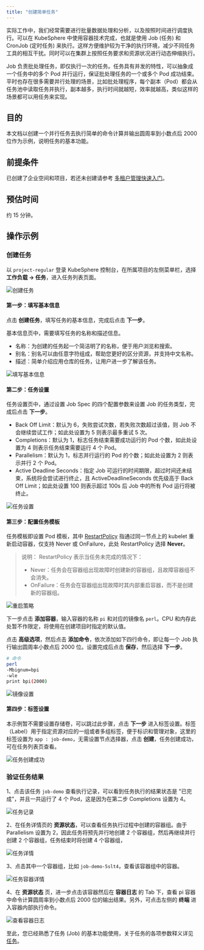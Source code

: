 ```yaml
---
title: "创建简单任务"
---
```


实际工作中，我们经常需要进行批量数据处理和分析，以及按照时间进行调度执行。可以在 KubeSphere 中使用容器技术完成，也就是使用 Job (任务) 和 CronJob (定时任务) 来执行。这样方便维护较为干净的执行环境，减少不同任务工具的相互干扰。同时可以在集群上按照任务要求和资源状况进行动态伸缩执行。

Job 负责批处理任务，即仅执行一次的任务。任务具有并发的特性，可以抽象成一个任务中的多个 Pod 并行运行，保证批处理任务的一个或多个 Pod 成功结束。平时也存在很多需要并行处理的场景，比如批处理程序，每个副本（Pod）都会从任务池中读取任务并执行，副本越多，执行时间就越短，效率就越高，类似这样的场景都可以用任务来实现。

## 目的

本文档以创建一个并行任务去执行简单的命令计算并输出圆周率到小数点后 2000 位作为示例，说明任务的基本功能。

## 前提条件

已创建了企业空间和项目，若还未创建请参考 [多租户管理快速入门](../../quick-start/admin-quick-start)。

## 预估时间

约 15 分钟。

## 操作示例

<!-- ### 示例视频

<video controls="controls" style="width: 100% !important; height: auto !important;">
  <source type="video/mp4" src="https://kubesphere-docsvideo.gd2.qingstor.com/demo3-job.mp4">
</video> -->

### 创建任务

以 `project-regular` 登录 KubeSphere 控制台，在所属项目的左侧菜单栏，选择 **工作负载 → 任务**，进入任务列表页面。

![创建任务](/demo3-create-job.png)

#### 第一步：填写基本信息

点击 **创建任务**，填写任务的基本信息，完成后点击 **下一步**。

基本信息页中，需要填写任务的名称和描述信息。

- 名称：为创建的任务起一个简洁明了的名称，便于用户浏览和搜索。
- 别名：别名可以由任意字符组成，帮助您更好的区分资源，并支持中文名称。
- 描述：简单介绍应用仓库的任务，让用户进一步了解该任务。

![填写基本信息](/ae-demo-job1.png)

#### 第二步：任务设置

任务设置页中，通过设置 Job Spec 的四个配置参数来设置 Job 的任务类型，完成后点击 **下一步**。

- Back Off Limit：默认为 6，失败尝试次数，若失败次数超过该值，则 Job 不会继续尝试工作；如此处设置为 5 则表示最多重试 5 次。
- Completions：默认为 1，标志任务结束需要成功运行的 Pod 个数，如此处设置为 4 则表示任务结束需要运行 4 个 Pod。
- Parallelism：默认为 1，标志并行运行的 Pod 的个数；如此处设置为 2 则表示并行 2 个 Pod。
- Active Deadline Seconds：指定 Job 可运行的时间期限，超过时间还未结束，系统将会尝试进行终止，且 ActiveDeadlineSeconds 优先级高于 Back Off Limit；如此处设置 100 则表示超过 100s 后 Job 中的所有 Pod 运行将被终止。

![任务设置](/demo-job-setting.png)

#### 第三步：配置任务模板

任务模板即设置 Pod 模板，其中 [RestartPolicy](https://kubernetes.io/docs/concepts/workloads/pods/pod-lifecycle/#restart-policy) 指通过同一节点上的 kubelet 重新启动容器，仅支持 Never 或 OnFailure，此处 RestartPolicy 选择 **Never**。

> 说明：
> RestartPolicy 表示当任务未完成的情况下：
> - Never：任务会在容器组出现故障时创建新的容器组，且故障容器组不会消失。
> - OnFailure：任务会在容器组出现故障时其内部重启容器，而不是创建新的容器组。

![重启策略](/demo3-job-restartpolicy.png)

下一步点击 **添加容器**，输入容器的名称 `pi` 和对应的镜像名 `perl`。CPU 和内存此处暂不作限定，将使用在创建项目时指定的默认值。

点击 **高级选项**，然后点击 **添加命令**，依次添加如下四行命令，即让每一个 Job 执行输出圆周率小数点后 2000 位。设置完成后点击 **保存**，然后选择 **下一步**。

```bash
# 命令
perl
-Mbignum=bpi
-wle
print bpi(2000)
```

![镜像设置](/job-demo-container.png)

#### 第四步：标签设置

本示例暂不需要设置存储卷，可以跳过此步骤，点击 **下一步** 进入标签设置。标签（Label）用于指定资源对应的一组或者多组标签，便于标识和管理对象，这里的标签设置为 `app : job-demo`，无需设置节点选择器，点击 **创建**，任务创建成功，可在任务列表页查看。

![任务创建成功](/demo3-job-list.png)

### 验证任务结果

1、点击该任务 `job-demo` 查看执行记录，可以看到任务执行的结果状态是 "已完成"，并且一共运行了 4 个 Pod，这是因为在第二步 Completions 设置为 4。

![任务记录](/demo3-job-execution-record.png)

2、在任务详情页的 **资源状态**，可以查看任务执行过程中创建的容器组。由于 Parallelism 设置为 2，因此任务将预先并行地创建 2 个容器组，然后再继续并行创建 2 个容器组，任务结束时将创建 4 个容器组，

![任务详情](/demo3-job-creation-details.png)

3、点击其中一个容器组，比如 `job-demo-5slt4`，查看该容器组中的容器。

![任务容器详情](/demo3-job-container.png)

4、在 **资源状态** 页，进一步点击该容器然后在 **容器日志** 的 Tab 下，查看 pi 容器中命令计算圆周率到小数点后 2000 位的输出结果。另外，可点击左侧的 **终端** 进入容器内部执行命令。

![查看容器日志](/demo3-container-log.png)

至此，您已经熟悉了任务 (Job) 的基本功能使用，关于任务的各项参数释义详见 [任务](../../workload/jobs)。
